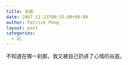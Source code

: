 ```yaml
---
title: 谷底
date: 2007-11-23T00:35:00+00:00
author: Patrick Peng
layout: post
categories:
  - 記
---
```

不知道在哪一刹那，我又被自己扔进了心情的谷底。